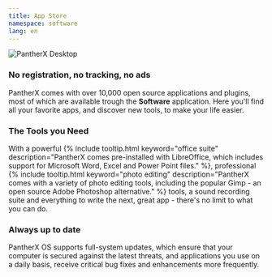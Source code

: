 ```yaml
---
title: App Store
namespace: software
lang: en
---
```


![PantherX Desktop](/assets/images/px-desktop_ex1@0.5x.jpg)

### No registration, no tracking, no ads

PantherX comes with over 10,000 open source applications and plugins, most of which are available trough the **Software** application. Here you'll find all your favorite apps, and discover new tools, to make your life easier.

### The Tools you Need

With a powerful {% include tooltip.html keyword="office suite" description="PantherX comes pre-installed with LibreOffice, which includes support for Microsoft Word, Excel and Power Point files." %}, professional {% include tooltip.html keyword="photo editing" description="PantherX comes with a variety of photo editing tools, including the popular Gimp - an open source Adobe Photoshop alternative." %} tools, a sound recording suite and everything to write the next, great app - there's no limit to what you can do.

### Always up to date

PantherX OS supports full-system updates, which ensure that your computer is secured against the latest threats, and applications you use on a daily basis, receive critical bug fixes and enhancements more frequently.
